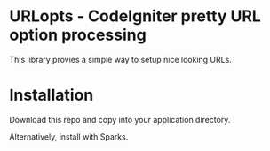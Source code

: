 URLopts - CodeIgniter pretty URL option processing
==================================================
This library provies a simple way to setup nice looking URLs.

Installation
============
Download this repo and copy into your application directory.

Alternatively, install with Sparks.
